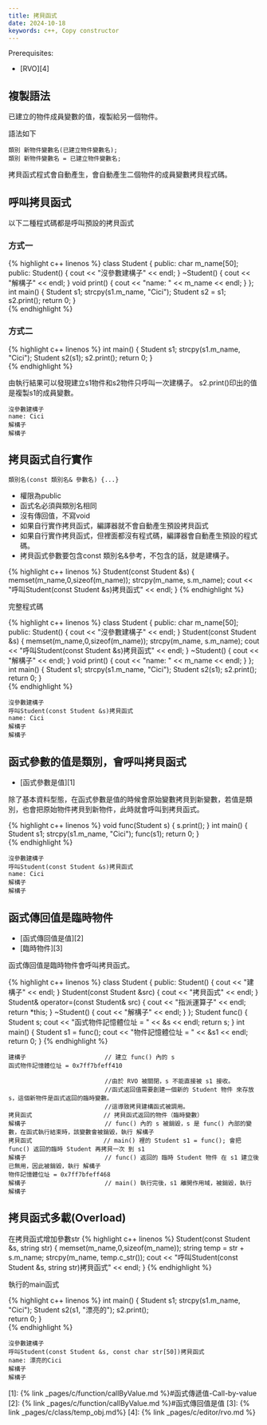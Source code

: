 ```yaml
---
title: 拷貝函式
date: 2024-10-18
keywords: c++, Copy constructor
---
```


Prerequisites:
- [RVO][4]

## 複製語法

已建立的物件成員變數的值，複製給另一個物件。

語法如下
```
類別 新物件變數名(已建立物件變數名);
類別 新物件變數名 = 已建立物件變數名;
```

拷貝函式程式會自動產生，會自動產生二個物件的成員變數拷貝程式碼。

## 呼叫拷貝函式

以下二種程式碼都是呼叫預設的拷貝函式

### 方式一

{% highlight c++ linenos %}
class Student {
public:
  char m_name[50];
public:
  Student() {
    cout << "沒參數建構子" << endl;
  }
  ~Student() {
    cout << "解構子" << endl;
  }
  void print() {
    cout << "name: " << m_name << endl;
  }
};
int main() {
  Student s1;
  strcpy(s1.m_name, "Cici");
  Student s2 = s1;
  s2.print();
  return 0;
}  
{% endhighlight %}

### 方式二

{% highlight c++ linenos %}
int main() {
  Student s1;
  strcpy(s1.m_name, "Cici");
  Student s2(s1);
  s2.print();
  return 0;
}  
{% endhighlight %}

由執行結果可以發現建立s1物件和s2物件只呼叫一次建構子。
s2.print()印出的值是複製s1的成員變數。

```
沒參數建構子
name: Cici
解構子
解構子
```

## 拷貝函式自行實作

```
類別名(const 類別名& 參數名) {...}
```

- 權限為public
- 函式名必須與類別名相同
- 沒有傳回值，不寫void
- 如果自行實作拷貝函式，編譯器就不會自動產生預設拷貝函式
- 如果自行實作拷貝函式，但裡面都沒有程式碼，編譯器會自動產生預設的程式碼。
- 拷貝函式參數要包含const 類別名&參考，不包含的話，就是建構子。

{% highlight c++ linenos %}
  Student(const Student &s) {
    memset(m_name,0,sizeof(m_name));
    strcpy(m_name, s.m_name);
    cout << "呼叫Student(const Student &s)拷貝函式" << endl;
  }
{% endhighlight %}

完整程式碼

{% highlight c++ linenos %}
class Student {
public:
  char m_name[50];
public:
  Student() {
    cout << "沒參數建構子" << endl;
  }
  Student(const Student &s) {
    memset(m_name,0,sizeof(m_name));
    strcpy(m_name, s.m_name);
    cout << "呼叫Student(const Student &s)拷貝函式" << endl;
  }
  ~Student() {
    cout << "解構子" << endl;
  }
  void print() {
    cout << "name: " << m_name << endl;
  }
};
int main() {
  Student s1;
  strcpy(s1.m_name, "Cici");
  Student s2(s1);
  s2.print();
  return 0;
}  
{% endhighlight %}

```
沒參數建構子
呼叫Student(const Student &s)拷貝函式
name: Cici
解構子
解構子
```

## 函式參數的值是類別，會呼叫拷貝函式

- [函式參數是值][1]

除了基本資料型態，在函式參數是值的時候會原始變數拷貝到新變數，若值是類別，也會把原始物件拷貝到新物件，此時就會呼叫到拷貝函式。

{% highlight c++ linenos %}
void func(Student s) {
  s.print();
}
int main() {
  Student s1;
  strcpy(s1.m_name, "Cici");
  func(s1);
  return 0;
}  
{% endhighlight %}

```
沒參數建構子
呼叫Student(const Student &s)拷貝函式
name: Cici
解構子
解構子
```
## 函式傳回值是臨時物件

- [函式傳回值是值][2]
- [臨時物件][3]

函式傳回值是臨時物件會呼叫拷貝函式。

{% highlight c++ linenos %}
class Student {
public:
  Student() {
    cout << "建構子" << endl;
  }
  Student(const Student &src) {
    cout << "拷貝函式" << endl;
  }
  Student& operator=(const Student& src) {
    cout << "指派運算子" << endl;
    return *this;
  }
  ~Student() {
    cout << "解構子" << endl;
  }
};
Student func() {
  Student s;
  cout << "函式物件記憶體位址 = " << &s << endl;
  return s;
}
int main() {
  Student s1 = func();
  cout << "物件記憶體位址 = " << &s1 << endl;
  return 0;
}
{% endhighlight %}  

```
建構子                      // 建立 func() 內的 s
函式物件記憶體位址 = 0x7ff7bfeff410

                           //由於 RVO 被關閉，s 不能直接被 s1 接收。
                           //函式返回值需要創建一個新的 Student 物件 來存放 s，這個新物件是函式返回的臨時變數。
                           //這導致拷貝建構函式被調用。
拷貝函式                    // 拷貝函式返回的物件（臨時變數）
解構子                      // func() 內的 s 被銷毀，s 是 func() 內部的變數，在函式執行結束時，該變數會被銷毀，執行 解構子
拷貝函式                    // main() 裡的 Student s1 = func(); 會把 func() 返回的臨時 Student 再拷貝一次 到 s1
解構子                      // func() 返回的 臨時 Student 物件 在 s1 建立後已無用，因此被銷毀，執行 解構子
物件記憶體位址 = 0x7ff7bfeff468
解構子                      // main() 執行完後，s1 離開作用域，被銷毀，執行 解構子
```  

## 拷貝函式多載(Overload)

在拷貝函式增加參數str
{% highlight c++ linenos %}
  Student(const Student &s, string str) {
    memset(m_name,0,sizeof(m_name));
    string temp = str + s.m_name;
    strcpy(m_name, temp.c_str());
    cout << "呼叫Student(const Student &s, string str)拷貝函式" << endl;
  }
{% endhighlight %}  

執行的main函式

{% highlight c++ linenos %}
int main() {
  Student s1;
  strcpy(s1.m_name, "Cici");
  Student s2(s1, "漂亮的");
  s2.print();  
  return 0;
}  
{% endhighlight %} 

```
沒參數建構子
呼叫Student(const Student &s, const char str[50])拷貝函式
name: 漂亮的Cici
解構子
解構子
```   

[1]: {% link _pages/c/function/callByValue.md %}#函式傳遞值-Call-by-value
[2]: {% link _pages/c/function/callByValue.md %}#函式傳回值是值
[3]: {% link _pages/c/class/temp_obj.md%}
[4]: {% link _pages/c/editor/rvo.md %}